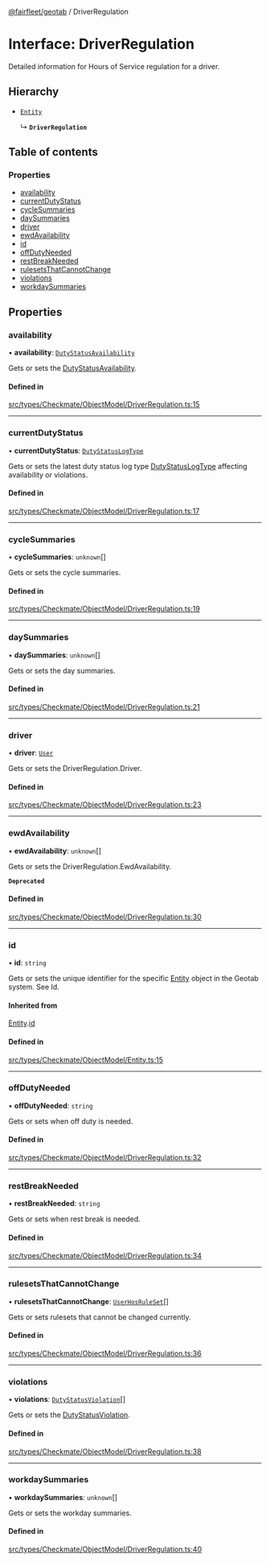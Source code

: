 [@fairfleet/geotab](../README.md) / DriverRegulation

# Interface: DriverRegulation

Detailed information for Hours of Service regulation for a driver.

## Hierarchy

- [`Entity`](Entity.md)

  ↳ **`DriverRegulation`**

## Table of contents

### Properties

- [availability](DriverRegulation.md#availability)
- [currentDutyStatus](DriverRegulation.md#currentdutystatus)
- [cycleSummaries](DriverRegulation.md#cyclesummaries)
- [daySummaries](DriverRegulation.md#daysummaries)
- [driver](DriverRegulation.md#driver)
- [ewdAvailability](DriverRegulation.md#ewdavailability)
- [id](DriverRegulation.md#id)
- [offDutyNeeded](DriverRegulation.md#offdutyneeded)
- [restBreakNeeded](DriverRegulation.md#restbreakneeded)
- [rulesetsThatCannotChange](DriverRegulation.md#rulesetsthatcannotchange)
- [violations](DriverRegulation.md#violations)
- [workdaySummaries](DriverRegulation.md#workdaysummaries)

## Properties

### availability

• **availability**: [`DutyStatusAvailability`](DutyStatusAvailability.md)

Gets or sets the [DutyStatusAvailability](DutyStatusAvailability.md).

#### Defined in

[src/types/Checkmate/ObjectModel/DriverRegulation.ts:15](https://github.com/fairfleet/geotab/blob/d57d931/src/types/Checkmate/ObjectModel/DriverRegulation.ts#L15)

___

### currentDutyStatus

• **currentDutyStatus**: [`DutyStatusLogType`](../README.md#dutystatuslogtype)

Gets or sets the latest duty status log type [DutyStatusLogType](../README.md#dutystatuslogtype) affecting availability or violations.

#### Defined in

[src/types/Checkmate/ObjectModel/DriverRegulation.ts:17](https://github.com/fairfleet/geotab/blob/d57d931/src/types/Checkmate/ObjectModel/DriverRegulation.ts#L17)

___

### cycleSummaries

• **cycleSummaries**: `unknown`[]

Gets or sets the cycle summaries.

#### Defined in

[src/types/Checkmate/ObjectModel/DriverRegulation.ts:19](https://github.com/fairfleet/geotab/blob/d57d931/src/types/Checkmate/ObjectModel/DriverRegulation.ts#L19)

___

### daySummaries

• **daySummaries**: `unknown`[]

Gets or sets the day summaries.

#### Defined in

[src/types/Checkmate/ObjectModel/DriverRegulation.ts:21](https://github.com/fairfleet/geotab/blob/d57d931/src/types/Checkmate/ObjectModel/DriverRegulation.ts#L21)

___

### driver

• **driver**: [`User`](User.md)

Gets or sets the DriverRegulation.Driver.

#### Defined in

[src/types/Checkmate/ObjectModel/DriverRegulation.ts:23](https://github.com/fairfleet/geotab/blob/d57d931/src/types/Checkmate/ObjectModel/DriverRegulation.ts#L23)

___

### ewdAvailability

• **ewdAvailability**: `unknown`[]

Gets or sets the DriverRegulation.EwdAvailability.

**`Deprecated`**

#### Defined in

[src/types/Checkmate/ObjectModel/DriverRegulation.ts:30](https://github.com/fairfleet/geotab/blob/d57d931/src/types/Checkmate/ObjectModel/DriverRegulation.ts#L30)

___

### id

• **id**: `string`

Gets or sets the unique identifier for the specific [Entity](Entity.md) object in the Geotab system. See Id.

#### Inherited from

[Entity](Entity.md).[id](Entity.md#id)

#### Defined in

[src/types/Checkmate/ObjectModel/Entity.ts:15](https://github.com/fairfleet/geotab/blob/d57d931/src/types/Checkmate/ObjectModel/Entity.ts#L15)

___

### offDutyNeeded

• **offDutyNeeded**: `string`

Gets or sets when off duty is needed.

#### Defined in

[src/types/Checkmate/ObjectModel/DriverRegulation.ts:32](https://github.com/fairfleet/geotab/blob/d57d931/src/types/Checkmate/ObjectModel/DriverRegulation.ts#L32)

___

### restBreakNeeded

• **restBreakNeeded**: `string`

Gets or sets when rest break is needed.

#### Defined in

[src/types/Checkmate/ObjectModel/DriverRegulation.ts:34](https://github.com/fairfleet/geotab/blob/d57d931/src/types/Checkmate/ObjectModel/DriverRegulation.ts#L34)

___

### rulesetsThatCannotChange

• **rulesetsThatCannotChange**: [`UserHosRuleSet`](UserHosRuleSet.md)[]

Gets or sets rulesets that cannot be changed currently.

#### Defined in

[src/types/Checkmate/ObjectModel/DriverRegulation.ts:36](https://github.com/fairfleet/geotab/blob/d57d931/src/types/Checkmate/ObjectModel/DriverRegulation.ts#L36)

___

### violations

• **violations**: [`DutyStatusViolation`](DutyStatusViolation.md)[]

Gets or sets the [DutyStatusViolation](DutyStatusViolation.md).

#### Defined in

[src/types/Checkmate/ObjectModel/DriverRegulation.ts:38](https://github.com/fairfleet/geotab/blob/d57d931/src/types/Checkmate/ObjectModel/DriverRegulation.ts#L38)

___

### workdaySummaries

• **workdaySummaries**: `unknown`[]

Gets or sets the workday summaries.

#### Defined in

[src/types/Checkmate/ObjectModel/DriverRegulation.ts:40](https://github.com/fairfleet/geotab/blob/d57d931/src/types/Checkmate/ObjectModel/DriverRegulation.ts#L40)
